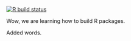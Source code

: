 <!-- badges: start -->
  [![R build status](https://github.com/michbur/pakiet/workflows/R-CMD-check/badge.svg)](https://github.com/michbur/pakiet/actions)
  <!-- badges: end -->

Wow, we are learning how to build R packages.

Added words.
